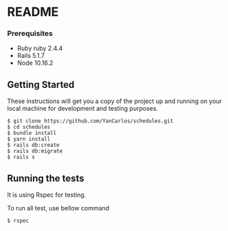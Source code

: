 # README

### Prerequisites 

- Ruby ruby 2.4.4
- Rails 5.1.7
- Node 10.16.2

## Getting Started

These instructions will get you a copy of the project up and running on your local machine for development and testing purposes.

```
$ git clone https://github.com/YanCarlos/schedules.git
$ cd schedules
$ bundle install
$ yarn install
$ rails db:create
$ rails db:migrate
$ rails s
```


## Running the tests

It is using Rspec for testing.

To run all test, use bellow command
```
$ rspec
```
